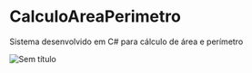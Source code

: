 # CalculoAreaPerimetro
Sistema desenvolvido em C# para cálculo de área e perímetro

![Sem título](https://user-images.githubusercontent.com/54687122/76815194-baefd500-67db-11ea-8593-9e6cf1ed79a1.png)
